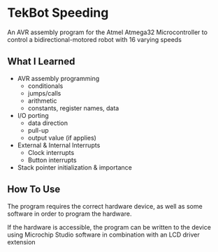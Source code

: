 # TekBot Speeding
An AVR assembly program for the Atmel Atmega32 Microcontroller to control a bidirectional-motored robot with 16 varying speeds

## What I Learned
- AVR assembly programming
  - conditionals
  - jumps/calls
  - arithmetic
  - constants, register names, data
- I/O porting
  - data direction
  - pull-up
  - output value (if applies)
- External & Internal Interrupts
  - Clock interrupts
  - Button interrupts
- Stack pointer initialization & importance

## How To Use
The program requires the correct hardware device, as well as some software in order to program the hardware.

If the hardware is accessible, the program can be written to the device using Microchip Studio software in combination with an LCD driver extension
